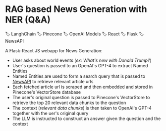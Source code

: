# RAG based News Generation with NER (Q&A)
🏷️ LanghChain 🏷️ Pinecone 🏷️ OpenAI Models 🏷️ React 🏷️ Flask 🏷️ NewsAPI


A Flask-React JS webapp for News Generation:
 - User asks about world events (_ex: What's new with Donald Trump?_)
 - User's question is passed to an OpenAI's GPT-4 to extract Named Entities
 - Named Entities are used to form a search query that is passed to
    [NewsAPI](https://github.com/mattlisiv/newsapi-python) to retrieve relevant article urls
 - Each fetched article url is scraped and then embedded and stored in Pinecone's VectorStore database
 - The user's original question is passed to Pinecone's VectorStore to retrieve the top 20 relevant data chunks
   to the question
 - The context (_relevant data chunks_) is then taken to OpenAI's GPT-4 together with the uer's original query
 - The LLM is instructed to construct an answer given the question and the context
   

